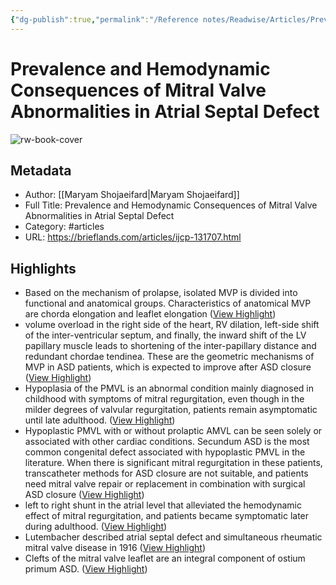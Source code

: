 ```yaml
---
{"dg-publish":true,"permalink":"/Reference notes/Readwise/Articles/Prevalence and Hemodynamic Consequences of Mitral Valve Abnormalities in Atrial Septal Defect/"}
---
```


# Prevalence and Hemodynamic Consequences of Mitral Valve Abnormalities in Atrial Septal Defect

![rw-book-cover](https://services.brieflands.com/cdn/serve/315e3/6e638b8d119b31e3e817929ab74b944c342ac812/pic.jpg)

## Metadata
- Author: [[Maryam Shojaeifard\|Maryam Shojaeifard]]
- Full Title: Prevalence and Hemodynamic Consequences of Mitral Valve Abnormalities in Atrial Septal Defect
- Category: #articles
- URL: https://brieflands.com/articles/ijcp-131707.html

## Highlights
- Based on the mechanism of prolapse, isolated MVP is divided into functional and anatomical groups. Characteristics of anatomical MVP are chorda elongation and leaflet elongation ([View Highlight](https://read.readwise.io/read/01gq498rr1efyrj1kaafdg5fhy))
- volume overload in the right side of the heart, RV dilation, left-side shift of the inter-ventricular septum, and finally, the inward shift of the LV papillary muscle leads to shortening of the inter-papillary distance and redundant chordae tendinea. These are the geometric mechanisms of MVP in ASD patients, which is expected to improve after ASD closure ([View Highlight](https://read.readwise.io/read/01gq49b9evd11mz3s7zcep8em3))
- Hypoplasia of the PMVL is an abnormal condition mainly diagnosed in childhood with symptoms of mitral regurgitation, even though in the milder degrees of valvular regurgitation, patients remain asymptomatic until late adulthood. ([View Highlight](https://read.readwise.io/read/01gq6f5tb2yk6m63wx59bn3vpc))
- Hypoplastic PMVL with or without prolaptic AMVL can be seen solely or associated with other cardiac conditions. Secundum ASD is the most common congenital defect associated with hypoplastic PMVL in the literature. When there is significant mitral regurgitation in these patients, transcatheter methods for ASD closure are not suitable, and patients need mitral valve repair or replacement in combination with surgical ASD closure ([View Highlight](https://read.readwise.io/read/01gq6f86j6yd840amyj3zyqg1k))
- left to right shunt in the atrial level that alleviated the hemodynamic effect of mitral regurgitation, and patients became symptomatic later during adulthood. ([View Highlight](https://read.readwise.io/read/01gq6f9szp8q9msctxd7gpnenv))
- Lutembacher described atrial septal defect and simultaneous rheumatic mitral valve disease in 1916 ([View Highlight](https://read.readwise.io/read/01gq6fwecvve9xxwxscdedey1c))
- Clefts of the mitral valve leaflet are an integral component of ostium primum ASD. ([View Highlight](https://read.readwise.io/read/01gq6fyhdvzvvgqdm2gz0m5shf))

